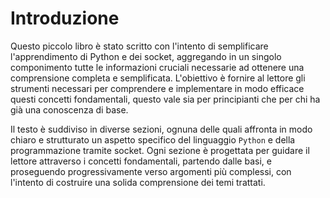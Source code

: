 # Introduzione

Questo piccolo libro è stato scritto con l'intento di semplificare l'apprendimento di Python e dei socket, aggregando in un singolo componimento tutte le informazioni cruciali necessarie ad ottenere una comprensione completa e semplificata. L'obiettivo è fornire al lettore gli strumenti necessari per comprendere e implementare in modo efficace questi concetti fondamentali, questo vale sia per principianti che per chi ha già una conoscenza di base.

Il testo è suddiviso in diverse sezioni, ognuna delle quali affronta in modo chiaro e strutturato un aspetto specifico del linguaggio `Python` e della programmazione tramite socket. Ogni sezione è progettata per guidare il lettore attraverso i concetti fondamentali, partendo dalle basi, e proseguendo progressivamente verso argomenti più complessi, con l'intento di costruire una solida comprensione dei temi trattati.
